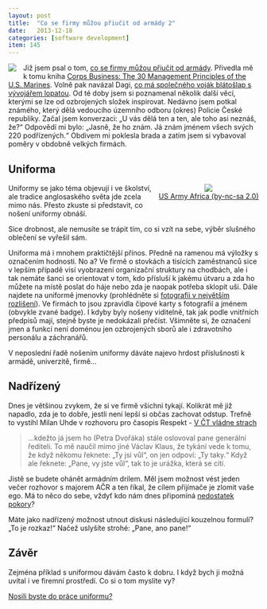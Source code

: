 ```yaml
---
layout: post
title:  "Co se firmy můžou přiučit od armády 2"
date:   2013-12-18
categories: [software development]
item: 145
---
```

<div style="float: left; margin: 0 1em 1em 0; text-align: center;"><a href="http://cs.wikipedia.org/wiki/Soubor:CzArmy2011major_Shoulder
.png"><img src="https://upload.wikimedia.org/wikipedia/commons/thumb/1/17/CzArmy_2011_OF3-Major_shoulder
.png/50px-CzArmy_2011_OF3-Major_shoulder.png" /></a></div>Již jsem psal o tom, <a href="/item/115">co se firmy můžou přiučit od armády</a>. 
Přivedla mě k tomu kniha <a href="http://amzn.to/PE3Vkd">Corps Business: The 30 Management Principles of the U.S. Marines</a>. Volně pak navázal Dagi, <a href="http://www.dagblog.cz/2013/03/co-ma-spolecneho-vojak-blatoslap-s.html">co má společného voják blátošlap s vývojářem lopatou</a>. Od té doby jsem si poznamenal několik další věcí, kterými se lze od ozbrojených složek inspirovat. Nedávno jsem potkal známého, který dělá vedoucího územního odboru (okres) Policie České republiky. Začal jsem konverzaci: „U vás dělá ten a ten, ale toho asi neznáš, že?“
Odpovědí mi bylo: „Jasně, že ho znám. Já znám jménem všech svých 220 podřízených.“ Obdivem mi poklesla brada a zatím jsem si vybavoval poměry v obdobně velkých firmách.
<!--more-->

Uniforma
------

<div style="float: right; margin: 0 0 1em 1em; text-align: center;"><a href="http://www.flickr.com/photos/usarmyafrica/4098444142/"><img style="" src="http://farm3.staticflickr.com/2647/4098444142_ba29eff079_m.jpg" /></a><br/><a href="http://www.flickr.com/photos/usarmyafrica/4098444142/">US Army Africa (by-nc-sa 2.0)</a></div>Uniformy se jako téma objevují i ve školství, ale tradice anglosaského světa jde zcela mimo nás. Přesto zkuste si představit, co nošení uniformy obnáší. 

Sice drobnost, ale nemusíte se trápit tím, co si vzít na sebe, výběr slušného oblečení se vyřešil sám.

Uniforma má i mnohem praktičtější přínos. Předně na ramenou má výložky s označením hodnosti. No a? Ve firmě o stovkách a tisících zaměstnanců sice v lepším případě visí vyobrazení organizační struktury na chodbách, ale i tak nemáte šanci se orientovat v tom, kdo přísluší k jakému útvaru a zda ho můžete na místě poslat do háje nebo zda je naopak potřeba sklopit uši. Dále najdete na uniformě jmenovky (prohlédněte si <a href="http://www.flickr.com/photos/usarmyafrica/4098444142/sizes/o/">fotografii v největším rozlišení</a>). Ve firmách to jsou zpravidla čipové karty s fotografií a jménem (obvykle zvané badge). I kdyby byly nošeny viditelně, tak jak podle vnitřních předpisů mají, stejně byste je nedokázali přečíst. Všimněte si, že označení jmen a funkcí není doménou jen ozbrojených sborů ale i zdravotního personálu a záchranářů.

V neposlední řadě nošením uniformy dáváte najevo hrdost příslušnosti k armádě, univerzitě, firmě…

Nadřízený
------

Dnes je většinou zvykem, že si ve firmě všichni tykají. Kolikrát mě již napadlo, zda je to dobře, jestli není lepší si občas zachovat odstup. Trefně to vystihl Milan Uhde v rozhovoru pro časopis Respekt - <a href="http://respekt.ihned.cz/c1-61299030-v-ct-vladne-strach">V ČT vládne strach</a>

<blockquote>…kdežto já jsem ho (Petra Dvořáka) stále oslovoval pane generální řediteli. To mě naučil mimo jiné Václav Klaus, že tykání vede k tomu, že když někomu řeknete: „Ty jsi vůl“, on jen odpoví: „Ty taky.“ Když ale řeknete: „Pane, vy jste vůl“, tak to je urážka, která se cítí.</blockquote>

Jistě se budete ohánět armádním drilem. Měl jsem možnost vést jeden večer rozhovor s majorem AČR a ten říkal, že cílem přijímače je zlomit vaše ego. Má to něco do sebe, vždyť kdo nám dnes připomíná <a href="/item/130">nedostatek pokory</a>?

Máte jako nadřízený možnost utnout diskusi následující kouzelnou formulí? „To je rozkaz!“ Načež uslyšíte strohé: „Pane, ano pane!“

Závěr
------

Zejména příklad s uniformou dávám často k dobru. I když bych ji možná uvítal i ve firemní prostředí. Co si o tom myslíte vy?

<script type="text/javascript" charset="utf-8" src="http://static.polldaddy.com/p/7654580.js"></script>
<noscript><a href="http://polldaddy.com/poll/7654580/">Nosili byste do práce uniformu?</a></noscript>